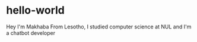 # hello-world
Hey I'm Makhaba From Lesotho, I studied computer science at NUL and I'm a chatbot developer
